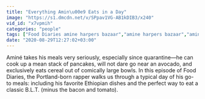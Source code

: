 ```yaml
---
title: "Everything Amin\u00e9 Eats in a Day"
image: "https://s1.dmcdn.net/v/SPpav1VG-AB1kDIB3/x240"
vid_id: "x7vpmih"
categories: "people"
tags: ["Food Diaries amine harpers bazaar","amine harpers bazaar","amine Food Diaries"]
date: "2020-08-29T12:27:02+03:00"
---
```

Aminé takes his meals very seriously, especially since quarantine—he can cook up a mean stack of pancakes, will not dare go near an avocado, and exclusively eats cereal out of comically large bowls. In this episode of Food Diaries, the Portland-born rapper walks us through a typical day of his go-to meals: including his favorite Ethiopian dishes and the perfect way to eat a classic B.L.T. (minus the bacon and tomato).
